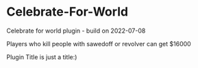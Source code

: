 # Celebrate-For-World
Celebrate for world plugin - build on 2022-07-08

Players who kill people with sawedoff or revolver can get $16000

Plugin Title is just a title:)
